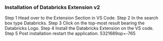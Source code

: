### Installation of Databricks Extension v2
Step 1 Head over to the Extension Section in VS Code.
Step 2 In the search box type Databricks.
Step 3 Click on the top-most result bearing the Databricks Logo.
Step 4 Install the Databricks Extension on the VS code.
Step 5 Post installation restart the application.
  5321689op=-765
